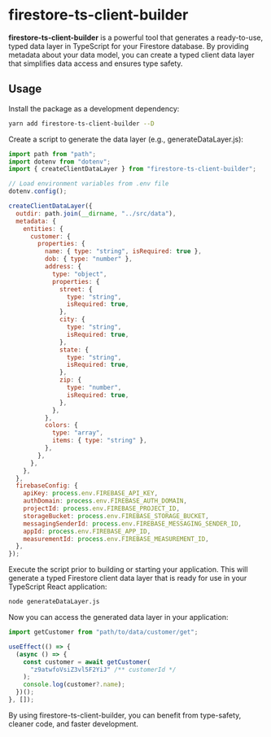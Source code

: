 # firestore-ts-client-builder

**firestore-ts-client-builder** is a powerful tool that generates a ready-to-use, typed data layer in TypeScript for your Firestore database. By providing metadata about your data model, you can create a typed client data layer that simplifies data access and ensures type safety.

## Usage
Install the package as a development dependency:

```bash
yarn add firestore-ts-client-builder --D
```
Create a script to generate the data layer (e.g., generateDataLayer.js):

```js
import path from "path";
import dotenv from "dotenv";
import { createClientDataLayer } from "firestore-ts-client-builder";

// Load environment variables from .env file
dotenv.config();

createClientDataLayer({
  outdir: path.join(__dirname, "../src/data"),
  metadata: {
    entities: {
      customer: {
        properties: {
          name: { type: "string", isRequired: true },
          dob: { type: "number" },
          address: {
            type: "object",
            properties: {
              street: {
                type: "string",
                isRequired: true,
              },
              city: {
                type: "string",
                isRequired: true,
              },
              state: {
                type: "string",
                isRequired: true,
              },
              zip: {
                type: "number",
                isRequired: true,
              },
            },
          },
          colors: {
            type: "array",
            items: { type: "string" },
          },
        },
      },
    },
  },
  firebaseConfig: {
    apiKey: process.env.FIREBASE_API_KEY,
    authDomain: process.env.FIREBASE_AUTH_DOMAIN,
    projectId: process.env.FIREBASE_PROJECT_ID,
    storageBucket: process.env.FIREBASE_STORAGE_BUCKET,
    messagingSenderId: process.env.FIREBASE_MESSAGING_SENDER_ID,
    appId: process.env.FIREBASE_APP_ID,
    measurementId: process.env.FIREBASE_MEASUREMENT_ID,
  },
});
```

Execute the script prior to building or starting your application. This will generate a typed Firestore client data layer that is ready for use in your TypeScript React application:

```bash
node generateDataLayer.js
```

Now you can access the generated data layer in your application:

```js
import getCustomer from "path/to/data/customer/get";

useEffect(() => {
  (async () => {
    const customer = await getCustomer(
      "z9atwfoVsiZ3vl5F2YiJ" /** customerId */
    );
    console.log(customer?.name);
  })();
}, []);
```

By using firestore-ts-client-builder, you can benefit from type-safety, cleaner code, and faster development.
